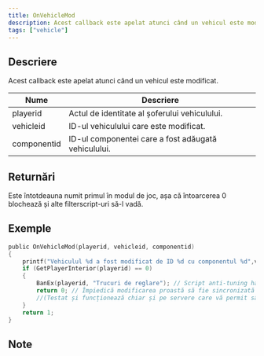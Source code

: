 ```yaml
---
title: OnVehicleMod
description: Acest callback este apelat atunci când un vehicul este modificat.
tags: ["vehicle"]
---
```


## Descriere

Acest callback este apelat atunci când un vehicul este modificat.

| Nume        | Descriere                                               |
| ----------- | ------------------------------------------------------- |
| playerid    | Actul de identitate al șoferului vehiculului.           |
| vehicleid   | ID-ul vehiculului care este modificat.                  |
| componentid | ID-ul componentei care a fost adăugată vehiculului.     |

## Returnări

Este întotdeauna numit primul în modul de joc, așa că întoarcerea 0 blochează și alte filterscript-uri să-l vadă.

## Exemple

```c
public OnVehicleMod(playerid, vehicleid, componentid)
{
    printf("Vehiculul %d a fost modificat de ID %d cu componentul %d",vehicleid, playerid,componentid);
    if (GetPlayerInterior(playerid) == 0)
    {
        BanEx(playerid, "Trucuri de reglare"); // Script anti-tuning hacks
        return 0; // Împiedică modificarea proastă să fie sincronizată cu alți jucători
        //(Testat și funcționează chiar și pe servere care vă permit să vă modificați vehiculul folosind comenzi, meniuri, dialoguri etc.
    }
    return 1;
}
```

## Note

:::tip

Acest apel invers NU este apelat de AddVehicleComponent.

:::

## Funcții similare

- [AddVehicleComponent](../functions/AddVehicleComponent): Adăugați o componentă la un vehicul.
- [OnEnterExitModShop](OnEnterExitModShop): apelat atunci când un vehicul intră sau iese dintr-un magazin de mod.
- [OnVehiclePaintjob](OnVehiclePaintjob): apelat atunci când se modifică vopsirea unui vehicul.
- [OnVehicleRespray](OnVehicleRespray): apelat atunci când un vehicul este recolorat.